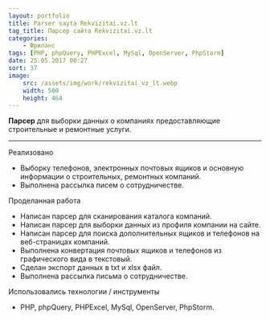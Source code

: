 ```yaml
---
layout: portfolio
title: Parser sayta Rekvizitai.vz.lt
tag_title: Парсер сайта Rekvizitai.vz.lt
categories:
    - Фриланс
tags: [PHP, phpQuery, PHPExcel, MySql, OpenServer, PhpStorm]
date: 25.05.2017 00:27
sort: 37
image: 
    src: /assets/img/work/rekvizitai_vz_lt.webp 
    width: 500
    height: 464
---
```


**Парсер** для выборки данных о компаниях предоставляющие строительные и ремонтные услуги.

---

Реализовано

* Выборку телефонов, электронных почтовых ящиков и основную информации о строительных, ремонтных компаний.
* Выполнена рассылка писем о сотрудничестве.

Проделанная работа

* Написан парсер для сканирования каталога компаний.
* Написан парсер для выборки данных из профиля компании на сайте.
* Написан парсер для поиска дополнительных ящиков и телефонов на веб-страницах компаний.
* Выполнена конвертация почтовых ящиков и телефонов из графического вида в текстовый.
* Сделан экспорт данных в txt и xlsx файл.
* Выполнена рассылка письма о сотрудничестве.

Использовались технологии / инструменты

* PHP, phpQuery, PHPExcel, MySql, OpenServer, PhpStorm.
